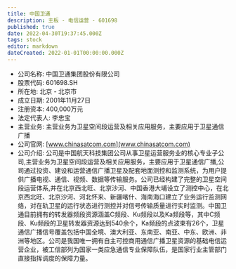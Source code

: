 ```yaml
---
title: 中国卫通
description: 主板 - 电信运营 - 601698
published: true
date: 2022-04-30T19:37:45.000Z
tags: stock
editor: markdown
dateCreated: 2022-01-01T00:00:00.000Z
---
```


- 公司名称: 中国卫通集团股份有限公司
- 股票代码: 601698.SH
- 所在地: 北京 - 北京市
- 成立日期: 2001年11月27日
- 注册资本: 400,000万元
- 法定代表人: 李忠宝
- 主营业务: 主营业务为卫星空间段运营及相关应用服务，主要应用于卫星通信广播
- 公司官网: [www.chinasatcom.com](www.chinasatcom.com)
- 公司介绍: 公司是中国航天科技集团公司从事卫星运营服务业的核心专业子公司,主营业务为卫星空间段运营及相关应用服务，主要应用于卫星通信广播,公司通过投资、建设和运营通信广播卫星及配套地面测控和监测系统，为用户提供广播电视、通信、视频、数据等传输服务。公司已经构建了完整的卫星空间段运营体系,并在北京西北旺、北京沙河、中国香港大埔设立了测控中心，在北京西北旺、北京沙河、河北怀来、新疆喀什、海南海口建立了业务运行监测网络，对在轨卫星的运行状态进行测控并对信号传输质量进行实时监测。中国卫通目前拥有的转发器频段资源涵盖C频段、Ku频段以及Ka频段等，其中C频段、Ku频段的卫星转发器资源达到540余个，Ka频段的点波束有26个，卫星通信广播信号覆盖包括中国全境、澳大利亚、东南亚、南亚、中东、欧洲、非洲等地区。公司是我国唯一拥有自主可控商用通信广播卫星资源的基础电信运营企业，被工信部列为国家一类应急通信专业保障队伍，是国家行业主管部门直接指挥调度的保障力量。


